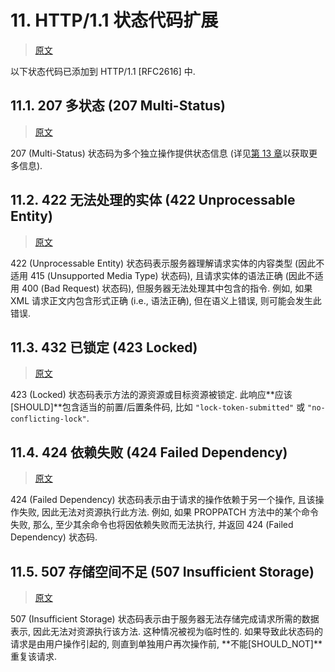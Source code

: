 # 11. HTTP/1.1 状态代码扩展

> [原文](https://datatracker.ietf.org/doc/html/rfc4918#section-11)

以下状态代码已添加到 HTTP/1.1 [RFC2616] 中.

## 11.1. 207 多状态 (207 Multi-Status)

> [原文](https://datatracker.ietf.org/doc/html/rfc4918#section-11.1)

207 (Multi-Status) 状态码为多个独立操作提供状态信息 (详见[第 13 章][SECTION#13]以获取更多信息).

## 11.2. 422 无法处理的实体 (422 Unprocessable Entity)

> [原文](https://datatracker.ietf.org/doc/html/rfc4918#section-11.2)

422 (Unprocessable Entity) 状态码表示服务器理解请求实体的内容类型
(因此不适用 415 (Unsupported Media Type) 状态码), 且请求实体的语法正确
(因此不适用 400 (Bad Request) 状态码), 但服务器无法处理其中包含的指令.
例如, 如果 XML 请求正文内包含形式正确 (i.e., 语法正确), 但在语义上错误, 则可能会发生此错误.

## 11.3. 432 已锁定 (423 Locked)

> [原文](https://datatracker.ietf.org/doc/html/rfc4918#section-11.3)

423 (Locked) 状态码表示方法的源资源或目标资源被锁定.
此响应**应该[SHOULD]**包含适当的前置/后置条件码,
比如 `"lock-token-submitted"` 或 `"no-conflicting-lock"`.

## 11.4. 424 依赖失败 (424 Failed Dependency)

> [原文](https://datatracker.ietf.org/doc/html/rfc4918#section-11.4)

424 (Failed Dependency) 状态码表示由于请求的操作依赖于另一个操作, 且该操作失败,
因此无法对资源执行此方法. 例如, 如果 PROPPATCH 方法中的某个命令失败, 那么,
至少其余命令也将因依赖失败而无法执行, 并返回 424 (Failed Dependency) 状态码.

## 11.5. 507 存储空间不足 (507 Insufficient Storage)

> [原文](https://datatracker.ietf.org/doc/html/rfc4918#section-11.5)

507 (Insufficient Storage) 状态码表示由于服务器无法存储完成请求所需的数据表示,
因此无法对资源执行该方法. 这种情况被视为临时性的. 如果导致此状态码的请求是由用户操作引起的,
则直到单独用户再次操作前, **不能[SHOULD_NOT]**重复该请求.

<!-- refs -->

[SECTION#13]: 13-multi_status_response.md
